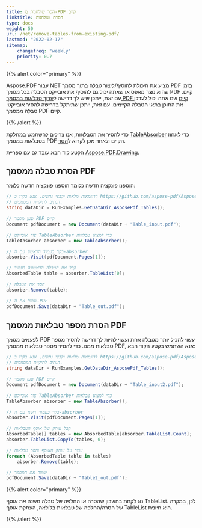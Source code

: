 ```yaml
---
title: הסר שולחנות מ-PDF קיים
linktitle: הסרת שולחנות
type: docs
weight: 50
url: /net/remove-tables-from-existing-pdf/
lastmod: "2022-02-17"
sitemap:
    changefreq: "weekly"
    priority: 0.7
---
```

<script type="application/ld+json">
{
    "@context": "https://schema.org",
    "@type": "TechArticle",
    "headline": "הסר שולחנות מ-PDF קיים",
    "alternativeHeadline": "איך למחוק שולחנות מ-PDF",
    "author": {
        "@type": "Person",
        "name":"Anastasiia Holub",
        "givenName": "Anastasiia",
        "familyName": "Holub",
        "url":"https://www.linkedin.com/in/anastasiia-holub-750430225/"
    },
    "genre": "יצירת מסמכי PDF",
    "keywords": "pdf, c#, הסרת שולחן, מחיקת שולחנות",
    "wordcount": "302",
    "proficiencyLevel":"מתחיל",
    "publisher": {
        "@type": "Organization",
        "name": "צוות מסמכי Aspose.PDF",
        "url": "https://products.aspose.com/pdf",
        "logo": "https://www.aspose.cloud/templates/aspose/img/products/pdf/aspose_pdf-for-net.svg",
        "alternateName": "Aspose",
        "sameAs": [
            "https://facebook.com/aspose.pdf/",
            "https://twitter.com/asposepdf",
            "https://www.youtube.com/channel/UCmV9sEg_QWYPi6BJJs7ELOg/featured",
            "https://www.linkedin.com/company/aspose",
            "https://stackoverflow.com/questions/tagged/aspose",
            "https://aspose.quora.com/",
            "https://aspose.github.io/"
        ],
        "contactPoint": [
            {
                "@type": "ContactPoint",
                "telephone": "+1 903 306 1676",
                "contactType": "מכירות",
                "areaServed": "US",
                "availableLanguage": "en"
            },
            {
                "@type": "ContactPoint",
                "telephone": "+44 141 628 8900",
                "contactType": "מכירות",
                "areaServed": "GB",
                "availableLanguage": "en"
            },
            {
                "@type": "ContactPoint",
                "telephone": "+61 2 8006 6987",
                "contactType": "מכירות",
                "areaServed": "AU",
                "availableLanguage": "en"
            }
        ]
    },
    "url": "/net/remove-tables-from-existing-pdf/",
    "mainEntityOfPage": {
        "@type": "WebPage",
        "@id": "/net/remove-tables-from-existing-pdf/"
    },
    "dateModified": "2022-02-04",
    "description": ""
}
</script>
{{% alert color="primary" %}}

Aspose.PDF עבור NET מציע את היכולת להוסיף/ליצור טבלה בתוך מסמך PDF בזמן שהוא נוצר מאפס או שאתה יכול גם להוסיף את אובייקט הטבלה בכל מסמך PDF קיים. עם זאת, ייתכן שיש לך דרישה ל[ערוך טבלאות במסמך PDF קיים](https://docs.aspose.com/pdf/net/manipulate-tables-in-existing-pdf/) שם אתה יכול לעדכן את התוכן בתאי הטבלה הקיימים. עם זאת, ייתכן שתיתקל בדרישה להסיר אובייקטי טבלה ממסמך PDF קיים.

{{% /alert %}}

כדי להסיר את הטבלאות, אנו צריכים להשתמש במחלקת [TableAbsorber](https://reference.aspose.com/pdf/net/aspose.pdf.text/tableabsorber) כדי לאחוז בטבלאות במסמך PDF הקיים ולאחר מכן לקרוא ל[הסר](https://reference.aspose.com/pdf/net/aspose.pdf.text/tableabsorber/methods/remove).

הקטע קוד הבא עובד גם עם ספריית [Aspose.PDF.Drawing](/pdf/net/drawing/).

## הסרת טבלה ממסמך PDF

הוספנו פונקציה חדשה כלומר
הוספנו פונקציה חדשה כלומר:

```csharp
// לדוגמאות מלאות וקבצי נתונים, אנא בקרו ב https://github.com/aspose-pdf/Aspose.PDF-for-.NET
// הנתיב לתיקיית המסמכים.
string dataDir = RunExamples.GetDataDir_AsposePdf_Tables();

// טען מסמך PDF קיים
Document pdfDocument = new Document(dataDir + "Table_input.pdf");

// צור אובייקט TableAbsorber כדי למצוא טבלאות
TableAbsorber absorber = new TableAbsorber();

// בקר בעמוד הראשון עם ה-absorber
absorber.Visit(pdfDocument.Pages[1]);

// קבל את הטבלה הראשונה בעמוד
AbsorbedTable table = absorber.TableList[0];

// הסר את הטבלה
absorber.Remove(table);

// שמור את ה-PDF
pdfDocument.Save(dataDir + "Table_out.pdf");
```

## הסרת מספר טבלאות ממסמך PDF

לפעמים מסמך PDF עשוי להכיל יותר מטבלה אחת ועשוי להיות לך דרישה להסיר מספר טבלאות ממנו. כדי להסיר מספר טבלאות ממסמך PDF, אנא השתמש בקטע הקוד הבא:

```csharp
// לדוגמאות מלאות וקבצי נתונים, אנא בקרו ב https://github.com/aspose-pdf/Aspose.PDF-for-.NET
// הנתיב לתיקיית המסמכים.
string dataDir = RunExamples.GetDataDir_AsposePdf_Tables();

// טען מסמך PDF קיים
Document pdfDocument = new Document(dataDir + "Table_input2.pdf");

// צור אובייקט TableAbsorber כדי למצוא טבלאות
TableAbsorber absorber = new TableAbsorber();

// בקר בעמוד השני עם ה-absorber
absorber.Visit(pdfDocument.Pages[1]);

// קבל עותק של אוסף הטבלאות
AbsorbedTable[] tables = new AbsorbedTable[absorber.TableList.Count];
absorber.TableList.CopyTo(tables, 0);

// עבור על עותק האוסף והסר טבלאות
foreach (AbsorbedTable table in tables)
    absorber.Remove(table);

// שמור את המסמך
pdfDocument.Save(dataDir + "Table2_out.pdf");
```
{{% alert color="primary" %}}

נא לקחת בחשבון שהסרה או החלפה של טבלה משנה את אוסף TableList. לכן, במקרה של הסרה/החלפה של טבלאות בלולאה, העתקת אוסף TableList היא חיונית.

{{% /alert %}}

<script type="application/ld+json">
{
    "@context": "http://schema.org",
    "@type": "SoftwareApplication",
    "name": "Aspose.PDF for .NET Library",
    "image": "https://www.aspose.cloud/templates/aspose/img/products/pdf/aspose_pdf-for-net.svg",
    "url": "https://www.aspose.com/",
    "publisher": {
        "@type": "Organization",
        "name": "Aspose.PDF",
        "url": "https://products.aspose.com/pdf",
        "logo": "https://www.aspose.cloud/templates/aspose/img/products/pdf/aspose_pdf-for-net.svg",
        "alternateName": "Aspose",
        "sameAs": [
            "https://facebook.com/aspose.pdf/",
            "https://twitter.com/asposepdf",
            "https://www.youtube.com/channel/UCmV9sEg_QWYPi6BJJs7ELOg/featured",
            "https://www.linkedin.com/company/aspose",
            "https://stackoverflow.com/questions/tagged/aspose",
            "https://aspose.quora.com/",
            "https://aspose.github.io/"
        ],
        "contactPoint": [
            {
                "@type": "ContactPoint",
                "telephone": "+1 903 306 1676",
                "contactType": "sales",
                "areaServed": "US",
                "availableLanguage": "en"
            },
            {
                "@type": "ContactPoint",
                "telephone": "+44 141 628 8900",
                "contactType": "sales",
                "areaServed": "GB",
                "availableLanguage": "en"
            },
            {
                "@type": "ContactPoint",
                "telephone": "+61 2 8006 6987",
                "contactType": "sales",
                "areaServed": "AU",
                "availableLanguage": "en"
            }
        ]
    },
    "offers": {
        "@type": "Offer",
        "price": "1199",
        "priceCurrency": "USD"
    },
    "applicationCategory": "PDF Manipulation Library for .NET",
    "downloadUrl": "https://www.nuget.org/packages/Aspose.PDF/",
    "operatingSystem": "Windows, MacOS, Linux",
    "screenshot": "https://docs.aspose.com/pdf/net/create-pdf-document/screenshot.png",
    "softwareVersion": "2022.1",
    "aggregateRating": {
        "@type": "AggregateRating",
        "ratingValue": "5",
        "ratingCount": "16"
    }
}
</script>

